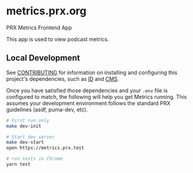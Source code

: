 # metrics.prx.org
PRX Metrics Frontend App

This app is used to view podcast metrics.

## Local Development

See [CONTRIBUTING](/PRX/metrics.prx.org/blob/master/CONTRIBUTING.md) for information on installing and configuring this project's dependencies, such as [ID](https://github.com/PRX/id.prx.org/) and [CMS](https://github.com/PRX/cms.prx.org/).

Once you have satisfied those dependencies and your `.env` file is configured to match, the following will help you get Metrics running. This assumes your development environment follows the standard PRX guidelines (asdf, puma-dev, etc).

``` sh
# First run only
make dev-init

# Start dev server
make dev-start
open https://metrics.prx.test

# run tests in Chrome
yarn test
```
